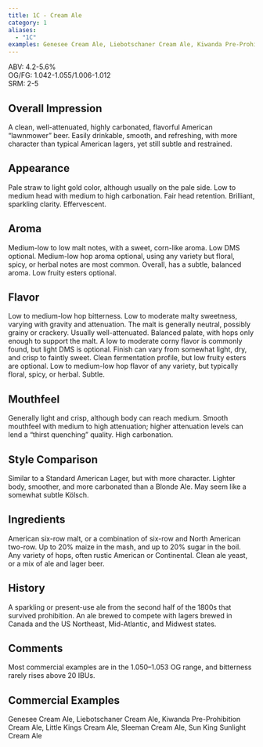 ```yaml
---
title: 1C - Cream Ale
category: 1
aliases: 
  - "1C"
examples: Genesee Cream Ale, Liebotschaner Cream Ale, Kiwanda Pre-Prohibition Cream Ale, Little Kings Cream Ale, Sleeman Cream Ale, Sun King Sunlight Cream Ale
---
```


ABV: 4.2-5.6%  
OG/FG: 1.042-1.055/1.006-1.012  
SRM: 2-5  

## Overall Impression
A clean, well-attenuated, highly carbonated, flavorful American “lawnmower” beer. Easily drinkable, smooth, and refreshing, with more character than typical American lagers, yet still subtle and restrained.

## Appearance
Pale straw to light gold color, although usually on the pale side. Low to medium head with medium to high carbonation. Fair head retention. Brilliant, sparkling clarity. Effervescent.

## Aroma
Medium-low to low malt notes, with a sweet, corn-like aroma. Low DMS optional. Medium-low hop aroma optional, using any variety but floral, spicy, or herbal notes are most common. Overall, has a subtle, balanced aroma. Low fruity esters optional.

## Flavor
Low to medium-low hop bitterness. Low to moderate malty sweetness, varying with gravity and attenuation. The malt is generally neutral, possibly grainy or crackery. Usually well-attenuated. Balanced palate, with hops only enough to support the malt. A low to moderate corny flavor is commonly found, but light DMS is optional. Finish can vary from somewhat light, dry, and crisp to faintly sweet. Clean fermentation profile, but low fruity esters are optional. Low to medium-low hop flavor of any variety, but typically floral, spicy, or herbal. Subtle.

## Mouthfeel
Generally light and crisp, although body can reach medium. Smooth mouthfeel with medium to high attenuation; higher attenuation levels can lend a “thirst quenching” quality. High carbonation.

## Style Comparison
Similar to a Standard American Lager, but with more character. Lighter body, smoother, and more carbonated than a Blonde Ale. May seem like a somewhat subtle Kölsch.

## Ingredients
American six-row malt, or a combination of six-row and North American two-row. Up to 20% maize in the mash, and up to 20% sugar in the boil. Any variety of hops, often rustic American or Continental. Clean ale yeast, or a mix of ale and lager beer.

## History
A sparkling or present-use ale from the second half of the 1800s that survived prohibition. An ale brewed to compete with lagers brewed in Canada and the US Northeast, Mid-Atlantic, and Midwest states.

## Comments
Most commercial examples are in the 1.050–1.053 OG range, and bitterness rarely rises above 20 IBUs.

## Commercial Examples
Genesee Cream Ale, Liebotschaner Cream Ale, Kiwanda Pre-Prohibition Cream Ale, Little Kings Cream Ale, Sleeman Cream Ale, Sun King Sunlight Cream Ale